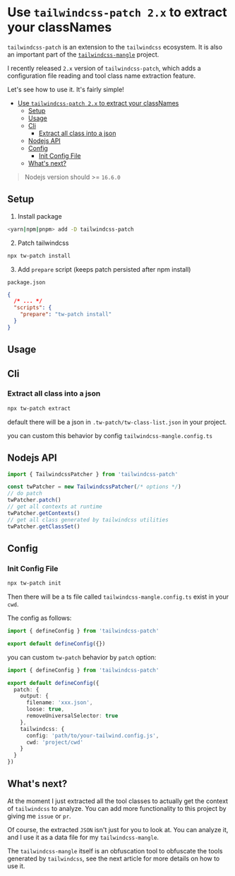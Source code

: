 # Use `tailwindcss-patch 2.x` to extract your classNames

`tailwindcss-patch` is an extension to the `tailwindcss` ecosystem. It is also an important part of the [`tailwindcss-mangle`](https://github.com/sonofmagic/tailwindcss-mangle) project.

I recently released `2.x` version of `tailwindcss-patch`, which adds a configuration file reading and tool class name extraction feature.

Let's see how to use it. It's fairly simple!

- [Use `tailwindcss-patch 2.x` to extract your classNames](#use-tailwindcss-patch-2x-to-extract-your-classnames)
  - [Setup](#setup)
  - [Usage](#usage)
  - [Cli](#cli)
    - [Extract all class into a json](#extract-all-class-into-a-json)
  - [Nodejs API](#nodejs-api)
  - [Config](#config)
    - [Init Config File](#init-config-file)
  - [What's next?](#whats-next)

> Nodejs version should >= `16.6.0`

## Setup

1. Install package

```sh
<yarn|npm|pnpm> add -D tailwindcss-patch
```

2. Patch tailwindcss

```sh
npx tw-patch install
```

3. Add `prepare` script (keeps patch persisted after npm install)

`package.json`

```json
{
  /* ... */
  "scripts": {
    "prepare": "tw-patch install"
  }
}
```

## Usage

## Cli

### Extract all class into a json

```sh
npx tw-patch extract
```

default there will be a json in `.tw-patch/tw-class-list.json` in your project.

you can custom this behavior by config `tailwindcss-mangle.config.ts`

## Nodejs API

```js
import { TailwindcssPatcher } from 'tailwindcss-patch'

const twPatcher = new TailwindcssPatcher(/* options */)
// do patch
twPatcher.patch()
// get all contexts at runtime
twPatcher.getContexts()
// get all class generated by tailwindcss utilities
twPatcher.getClassSet()
```

## Config

### Init Config File

```sh
npx tw-patch init
```

Then there will be a ts file called `tailwindcss-mangle.config.ts` exist in your `cwd`.

The config as follows:

```ts
import { defineConfig } from 'tailwindcss-patch'

export default defineConfig({})
```

you can custom `tw-patch` behavior by `patch` option:

```ts
import { defineConfig } from 'tailwindcss-patch'

export default defineConfig({
  patch: {
    output: {
      filename: 'xxx.json',
      loose: true,
      removeUniversalSelector: true
    },
    tailwindcss: {
      config: 'path/to/your-tailwind.config.js',
      cwd: 'project/cwd'
    }
  }
})
```

## What's next?

At the moment I just extracted all the tool classes to actually get the context of `tailwindcss` to analyze. You can add more functionality to this project by giving me `issue` or `pr`.

Of course, the extracted `JSON` isn't just for you to look at. You can analyze it, and I use it as a data file for my `tailwindcss-mangle`.

The `tailwindcss-mangle` itself is an obfuscation tool to obfuscate the tools generated by `tailwindcss`, see the next article for more details on how to use it.
